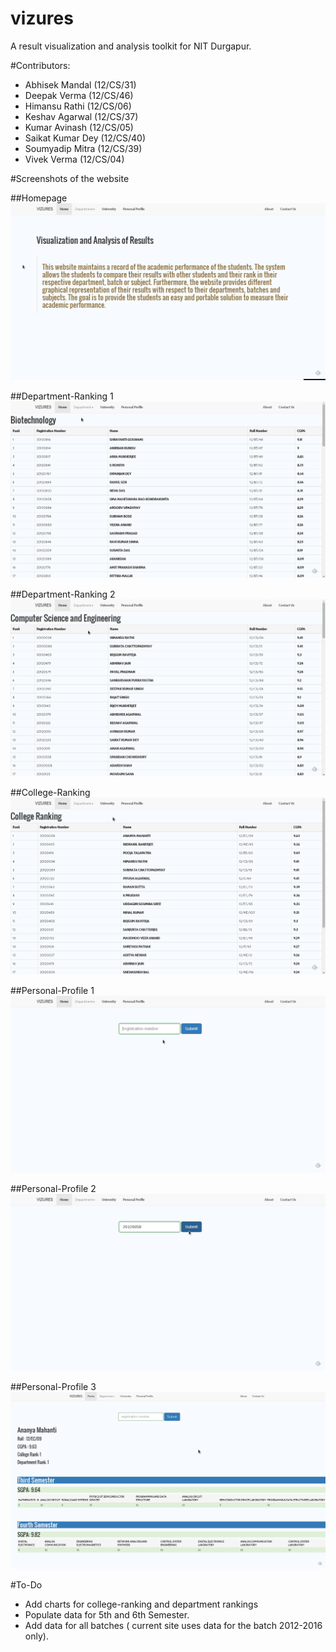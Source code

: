 # vizures
A result visualization and analysis toolkit for NIT Durgapur.

#Contributors:

* Abhisek Mandal (12/CS/31)
* Deepak Verma   (12/CS/46)
* Himansu Rathi  (12/CS/06)
* Keshav Agarwal (12/CS/37)
* Kumar Avinash  (12/CS/05)
* Saikat Kumar Dey (12/CS/40)
* Soumyadip Mitra  (12/CS/39)
* Vivek Verma  (12/CS/04)



#Screenshots of the website


##Homepage
![Screenshot 1](/screenshot/1.png)

##Department-Ranking 1
![Screenshot 2](/screenshot/2.png)

##Department-Ranking 2
![Screenshot 3](/screenshot/3.png)

##College-Ranking
![Screenshot 4](/screenshot/4.png)

##Personal-Profile 1
![Screenshot 5](/screenshot/5.png)

##Personal-Profile 2
![Screenshot 6](/screenshot/6.png)

##Personal-Profile 3
![Screenshot 7](/screenshot/8.png)



#To-Do

* Add charts for college-ranking and department rankings
* Populate data for 5th and 6th Semester.
* Add data for all batches ( current site uses data for the batch 2012-2016 only).
